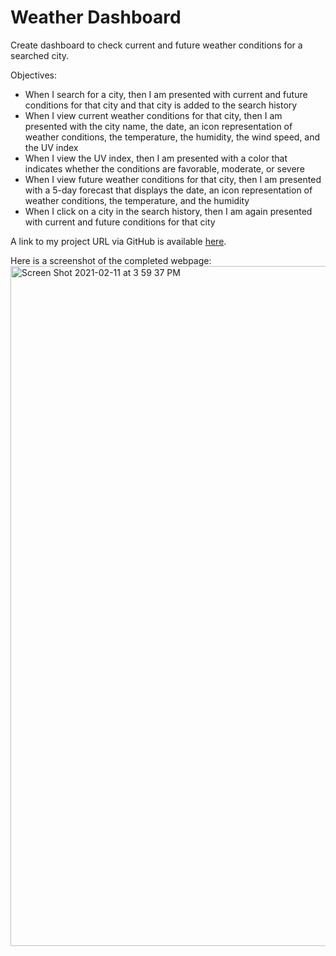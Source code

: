 # Weather Dashboard
Create dashboard to check current and future weather conditions for a searched city.

Objectives:
- When I search for a city, then I am presented with current and future conditions for that city and that city is added to the search history
- When I view current weather conditions for that city, then I am presented with the city name, the date, an icon representation of weather conditions, the temperature, the humidity, the wind speed, and the UV index
- When I view the UV index, then I am presented with a color that indicates whether the conditions are favorable, moderate, or severe
- When I view future weather conditions for that city, then I am presented with a 5-day forecast that displays the date, an icon representation of weather conditions, the temperature, and the humidity
- When I click on a city in the search history, then I am again presented with current and future conditions for that city

A link to my project URL via GitHub is available [here](https://lexiehansen.github.io/weather-dashboard/).

Here is a screenshot of the completed webpage: <img width="1088" alt="Screen Shot 2021-02-11 at 3 59 37 PM" src="https://user-images.githubusercontent.com/72775548/107709299-32dfad00-6c82-11eb-9033-3ab1867afe1e.png">

